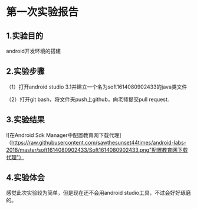 # 第一次实验报告

## 1.实验目的
  android开发环境的搭建
  
## 2.实验步骤
  （1）打开android studio 3.1并建立一个名为soft1614080902433的java类文件
  
  （2）打开git bash，将文件夹push上github，向老师提交pull request.
  
## 3.实验结果
  ![在Android Sdk Manager中配置教育网下载代理]（https://raw.githubusercontent.com/sawthesunset44times/android-labs-2018/master/soft1614080902433/Soft1614080902433.png"配置教育网下载代理"）
  
## 4.实验体会
   感觉此次实验较为简单，但是现在还不会用android studio工具，不过会好好琢磨的。
